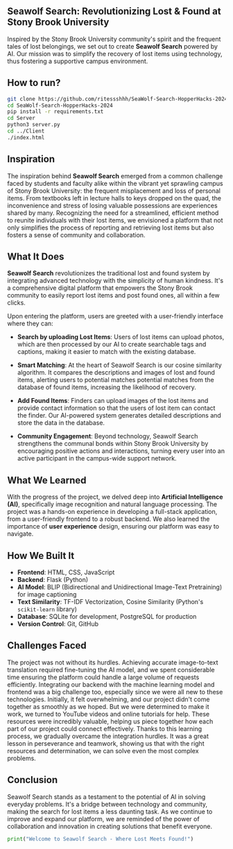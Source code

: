 ## Seawolf Search: Revolutionizing Lost & Found at Stony Brook University

Inspired by the Stony Brook University community's spirit and the frequent tales of lost belongings, we set out to create **Seawolf Search** powered by AI. Our mission was to simplify the recovery of lost items using technology, thus fostering a supportive campus environment.

## How to run?
```bash
git clone https://github.com/ritessshhh/SeaWolf-Search-HopperHacks-2024
cd SeaWolf-Search-HopperHacks-2024
pip install -r requirements.txt
cd Server
python3 server.py
cd ../Client
./index.html
```


## Inspiration

The inspiration behind **Seawolf Search** emerged from a common challenge faced by students and faculty alike within the vibrant yet sprawling campus of Stony Brook University: the frequent misplacement and loss of personal items. From textbooks left in lecture halls to keys dropped on the quad, the inconvenience and stress of losing valuable possessions are experiences shared by many. Recognizing the need for a streamlined, efficient method to reunite individuals with their lost items, we envisioned a platform that not only simplifies the process of reporting and retrieving lost items but also fosters a sense of community and collaboration.

## What It Does

**Seawolf Search** revolutionizes the traditional lost and found system by integrating advanced technology with the simplicity of human kindness. It's a comprehensive digital platform that empowers the Stony Brook community to easily report lost items and post found ones, all within a few clicks.

Upon entering the platform, users are greeted with a user-friendly interface where they can:
  
- **Search by uploading Lost Items**: Users of lost items can upload photos, which are then processed by our AI to create searchable tags and captions, making it easier to match with the existing database. 

- **Smart Matching**: At the heart of Seawolf Search is our cosine similarity algorithm. It compares the descriptions and images of lost and found items, alerting users to potential matches potential matches from the database of found items, increasing the likelihood of recovery.

- **Add Found Items**: Finders can upload images of the lost items and provide contact information so that the users of lost item can contact the finder. Our AI-powered system generates detailed descriptions and store the data in the database.

- **Community Engagement**: Beyond technology, Seawolf Search strengthens the communal bonds within Stony Brook University by encouraging positive actions and interactions, turning every user into an active participant in the campus-wide support network.


## What We Learned

With the progress of the project, we delved deep into **Artificial Intelligence (AI)**, specifically image recognition and natural language processing. The project was a hands-on experience in developing a full-stack application, from a user-friendly frontend to a robust backend. We also learned the importance of **user experience** design, ensuring our platform was easy to navigate. 

## How We Built It

- **Frontend**: HTML, CSS, JavaScript
- **Backend**: Flask (Python)
- **AI Model**: BLIP (Bidirectional and Unidirectional Image-Text Pretraining) for image captioning
- **Text Similarity**: TF-IDF Vectorization, Cosine Similarity (Python's `scikit-learn` library)
- **Database**: SQLite for development, PostgreSQL for production
- **Version Control**: Git, GitHub

## Challenges Faced

The project was not without its hurdles. Achieving accurate image-to-text translation required fine-tuning the AI model, and we spent considerable time ensuring the platform could handle a large volume of requests efficiently. Integrating our backend with the machine learning model and frontend was a big challenge too, especially since we were all new to these technologies. Initially, it felt overwhelming, and our project didn't come together as smoothly as we hoped. But we were determined to make it work, we turned to YouTube videos and online tutorials for help. These resources were incredibly valuable, helping us piece together how each part of our project could connect effectively. Thanks to this learning process, we gradually overcame the integration hurdles. It was a great lesson in perseverance and teamwork, showing us that with the right resources and determination, we can solve even the most complex problems.

## Conclusion

Seawolf Search stands as a testament to the potential of AI in solving everyday problems. It's a bridge between technology and community, making the search for lost items a less daunting task. As we continue to improve and expand our platform, we are reminded of the power of collaboration and innovation in creating solutions that benefit everyone.

```python
print("Welcome to Seawolf Search - Where Lost Meets Found!")

